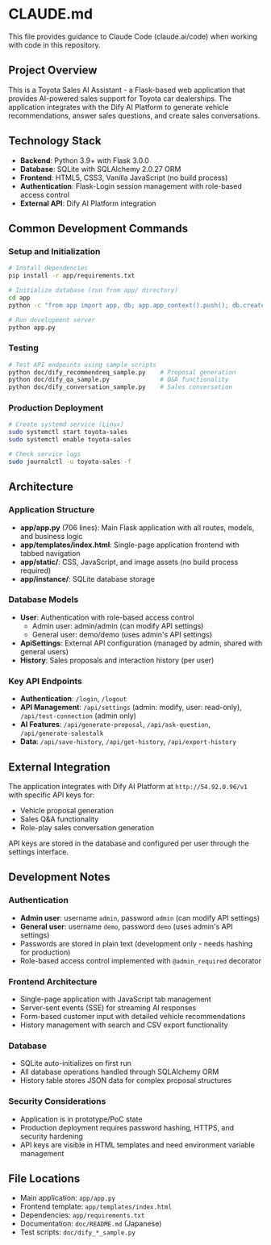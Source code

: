 # CLAUDE.md

This file provides guidance to Claude Code (claude.ai/code) when working with code in this repository.

## Project Overview

This is a Toyota Sales AI Assistant - a Flask-based web application that provides AI-powered sales support for Toyota car dealerships. The application integrates with the Dify AI Platform to generate vehicle recommendations, answer sales questions, and create sales conversations.

## Technology Stack

- **Backend**: Python 3.9+ with Flask 3.0.0
- **Database**: SQLite with SQLAlchemy 2.0.27 ORM
- **Frontend**: HTML5, CSS3, Vanilla JavaScript (no build process)
- **Authentication**: Flask-Login session management with role-based access control
- **External API**: Dify AI Platform integration

## Common Development Commands

### Setup and Initialization
```bash
# Install dependencies
pip install -r app/requirements.txt

# Initialize database (run from app/ directory)
cd app
python -c "from app import app, db; app.app_context().push(); db.create_all()"

# Run development server
python app.py
```

### Testing
```bash
# Test API endpoints using sample scripts
python doc/dify_recommendreq_sample.py    # Proposal generation
python doc/dify_qa_sample.py              # Q&A functionality  
python doc/dify_conversation_sample.py    # Sales conversation
```

### Production Deployment
```bash
# Create systemd service (Linux)
sudo systemctl start toyota-sales
sudo systemctl enable toyota-sales

# Check service logs
sudo journalctl -u toyota-sales -f
```

## Architecture

### Application Structure
- **app/app.py** (706 lines): Main Flask application with all routes, models, and business logic
- **app/templates/index.html**: Single-page application frontend with tabbed navigation
- **app/static/**: CSS, JavaScript, and image assets (no build process required)
- **app/instance/**: SQLite database storage

### Database Models
- **User**: Authentication with role-based access control
  - Admin user: admin/admin (can modify API settings)
  - General user: demo/demo (uses admin's API settings)
- **ApiSettings**: External API configuration (managed by admin, shared with general users)
- **History**: Sales proposals and interaction history (per user)

### Key API Endpoints
- **Authentication**: `/login`, `/logout`
- **API Management**: `/api/settings` (admin: modify, user: read-only), `/api/test-connection` (admin only)
- **AI Features**: `/api/generate-proposal`, `/api/ask-question`, `/api/generate-salestalk`
- **Data**: `/api/save-history`, `/api/get-history`, `/api/export-history`

## External Integration

The application integrates with Dify AI Platform at `http://54.92.0.96/v1` with specific API keys for:
- Vehicle proposal generation
- Sales Q&A functionality
- Role-play sales conversation generation

API keys are stored in the database and configured per user through the settings interface.

## Development Notes

### Authentication
- **Admin user**: username `admin`, password `admin` (can modify API settings)
- **General user**: username `demo`, password `demo` (uses admin's API settings)
- Passwords are stored in plain text (development only - needs hashing for production)
- Role-based access control implemented with `@admin_required` decorator

### Frontend Architecture
- Single-page application with JavaScript tab management
- Server-sent events (SSE) for streaming AI responses
- Form-based customer input with detailed vehicle recommendations
- History management with search and CSV export functionality

### Database
- SQLite auto-initializes on first run
- All database operations handled through SQLAlchemy ORM
- History table stores JSON data for complex proposal structures

### Security Considerations
- Application is in prototype/PoC state
- Production deployment requires password hashing, HTTPS, and security hardening
- API keys are visible in HTML templates and need environment variable management

## File Locations

- Main application: `app/app.py`
- Frontend template: `app/templates/index.html`
- Dependencies: `app/requirements.txt`
- Documentation: `doc/README.md` (Japanese)
- Test scripts: `doc/dify_*_sample.py`